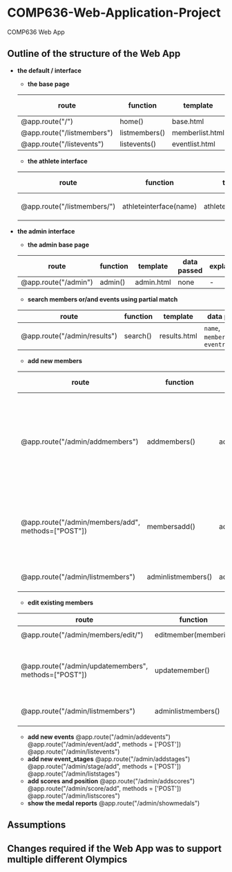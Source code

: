 # COMP636-Web-Application-Project
COMP636 Web App

## Outline of the structure of the Web App

- **the default / interface**
  - **the base page**
  
  | route | function | template | data passed | explanation |
  | --- | --- | --- | --- | --- |
  | @app.route("/") | home() | base.html | none | - |
  | @app.route("/listmembers") | listmembers() | memberlist.html | `memberlist` | - |
  | @app.route("/listevents") | listevents() | eventlist.html | `eventlist` | - |
  - **the athlete interface**
  
  | route | function | template | data passed | explanation |
  | --- | --- | --- | --- | --- |
  | @app.route("/listmembers/<name>") | athleteinterface(name) | athleteinterface.html | `name`, `athleteinfo`, `eventinfo` | - | 
- **the admin interface**
  - **the admin base page**
  
  | route | function | template | data passed | explanation |
  | --- | --- | --- | --- | --- |
  | @app.route("/admin") | admin() | admin.html | none | - |
  - **search members or/and events using partial match**
  
  | route | function | template | data passed | explanation |
  | --- | --- | --- | --- | --- |
  | @app.route("/admin/results") | search()| results.html| `name`, `memberresults`, `eventresults` | - |
  - **add new members**
  
  | route | function | template | data passed | explanation |
  | --- | --- | --- | --- | --- |
  | @app.route("/admin/addmembers") | addmembers() | addmembers.html | `teamid` | addmembers() pass the available team id in database (`teamid`) to addmembers.html to display the form with limited team id choice for users to input the data | 
  | @app.route("/admin/members/add", methods=["POST"]) | membersadd() | addmembers.html | `memberid`, `teamid`, `firstname`, `lastname`, `city`, `birthdate` | admembers.html pass the input data to membersadd(), membersadd() then insert the data into database |
  | @app.route("/admin/listmembers") | adminlistmembers() | adminmemberlist.html | `memberlist` | display the updated member list |
  - **edit existing members**
  
  | route | function | template | data passed | explanation |
  | --- | --- | --- | --- | --- |
  | @app.route("/admin/members/edit/<memberid>") | editmember(memberid) | editmember.html | `membertoedit`, `teamid` | - |
  | @app.route("/admin/updatemembers", methods=["POST"]) | updatemember() | editmember.html | `memberid`, `teamid`, `firstname`, `lastname`, `city`, `birthdate` | - | 
  | @app.route("/admin/listmembers") | adminlistmembers() | adminmemberlist.html | `memberlist` | display the updated member list |
  - **add new events**
  @app.route("/admin/addevents")
  @app.route("/admin/event/add", methods = ['POST'])
  @app.route("/admin/listevents")
  - **add new event_stages**
  @app.route("/admin/addstages")
  @app.route("/admin/stage/add", methods = ['POST'])
  @app.route("/admin/liststages")
  - **add scores and position**
  @app.route("/admin/addscores")
  @app.route("/admin/score/add", methods = ['POST'])
  @app.route("/admin/listscores")
  - **show the medal reports**
  @app.route("/admin/showmedals")


## Assumptions


## Changes required if the Web App was to support multiple different Olympics
